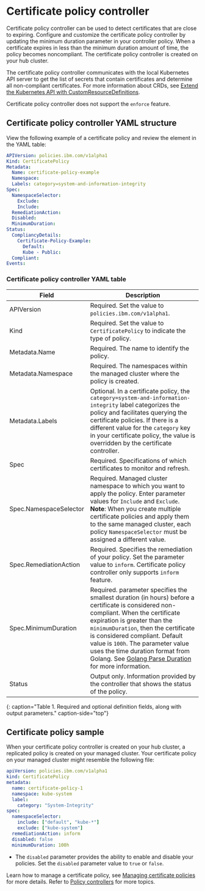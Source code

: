 # Certificate policy controller

Certificate policy controller can be used to detect certificates that are close to expiring. Configure and customize the certificate policy controller by updating the minimum duration parameter in your controller policy. When a certificate expires in less than the minimum duration amount of time, the policy becomes noncompliant. The certificate policy controller is created on your hub cluster.

The certificate policy controller communicates with the local Kubernetes API server to get the list of secrets that contain certificates and determine all non-compliant certificates. For more information about CRDs, see [Extend the Kubernetes API with CustomResourceDefinitions](https://kubernetes.io/docs/tasks/access-kubernetes-api/custom-resources/custom-resource-definitions/). 

Certificate policy controller does not support the `enforce` feature. 

## Certificate policy controller YAML structure

View the following example of a certificate policy and review the element in the YAML table:

  ```yaml
  APIVersion: policies.ibm.com/v1alpha1
  Kind: CertificatePolicy
  Metadata:
    Name: certificate-policy-example
    Namespace:
    Labels: category=system-and-information-integrity 
  Spec:
    NamespaceSelector:
      Exclude:
      Include:
    RemediationAction:
    Disabled:
    MinimumDuration:
  Status:
    CompliancyDetails:
      Certificate-Policy-Example:
        Default:
        Kube - Public:
    Compliant:
  Events:
  ```

### Certificate policy controller YAML table

|Field|Description|
|-- | -- |
| APIVersion | Required. Set the value to `policies.ibm.com/v1alpha1`. <!--current place holder until this info is updated--> |
| Kind | Required. Set the value to `CertificatePolicy` to indicate the type of policy. |
| Metadata.Name | Required. The name to identify the policy.|
| Metadata.Namespace | Required. The namespaces within the managed cluster where the policy is created. |
| Metadata.Labels | Optional. In a certificate policy, the `category=system-and-information-integrity` label categorizes the policy and facilitates querying the certificate policies. If there is a different value for the `category` key in your certificate policy, the value is overridden by the certificate controller. |
| Spec | Required. Specifications of which certificates to monitor and refresh.|
| Spec.NamespaceSelector| Required. Managed cluster namespace to which you want to apply the policy. Enter parameter values for `Include` and `Exclude`. **Note**: When you create multiple certificate policies and apply them to the same managed cluster, each policy `NamespaceSelector` must be assigned a different value.|
| Spec.RemediationAction | Required. Specifies the remediation of your policy. Set the parameter value to `inform`. Certificate policy controller only supports `inform` feature.|
| Spec.MinimumDuration | Required. parameter specifies the smallest duration (in hours) before a certificate is considered non-compliant. When the certificate expiration is greater than the `minimumDuration`, then the certificate is considered compliant. Default value is `100h`. The parameter value uses the time duration format from Golang. See [Golang Parse Duration](https://golang.org/pkg/time/#ParseDuration) for more information.| 
| Status | Output only. Information provided by the controller that shows the status of the policy.|
{: caption="Table 1. Required and optional definition fields, along with output parameters." caption-side="top"}


## Certificate policy sample

When your certificate policy controller is created on your hub cluster, a replicated policy is created on your managed cluster. Your certificate policy on your managed cluster might resemble the following file:

```yaml
apiVersion: policies.ibm.com/v1alpha1
kind: CertificatePolicy
metadata:
  name: certificate-policy-1
  namespace: kube-system
  label:
    category: "System-Integrity"
spec:
  namespaceSelector:
    include: ["default", "kube-*"]
    exclude: ["kube-system"]
  remediationAction: inform
  disabled: false
  minimumDuration: 100h
```

* The `disabled` parameter provides the ability to enable and disable your policies. Set the `disabled` parameter value to `true` or `false`.


Learn how to manage a certificate policy, see [Managing certificate policies](create_cert_pol.md) for more details. Refer to [Policy controllers](policy_controllers.md) for more topics.
